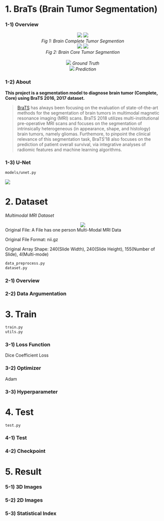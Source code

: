# 1. BraTs   (Brain Tumor Segmentation)

### 1-1) Overview
<div align="center">
  <img src="https://i.imgur.com/emAFrL1.gif">  <img src="https://i.imgur.com/dGrmh2x.gif">
  <br>
  <em align="center">Fig 1: Brain Complete Tumor Segmention</em>
  <br>
  <img src="https://i.imgur.com/n0WAMwh.gif">  <img src="https://i.imgur.com/PFTwmVb.gif">
  <br>
  <em align="center">Fig 2: Brain Core Tumor Segmention</em>
  <br>
  <br>
  <img src="https://placehold.it/15/1589F0/000000?text=+">
  <em align="center">Ground Truth</em>
  <br>
  <img src="https://placehold.it/15/f03c15/000000?text=+">
  <em align="center">Prediction</em>
  <br>
</div>


### 1-2) About
**This project is a segmentation model to diagnose brain tumor (Complete, Core) using BraTS 2016, 2017 dataset.**
>[BraTS](http://www.med.upenn.edu/sbia/brats2018.html) has always been focusing on the evaluation of state-of-the-art methods for the segmentation of brain tumors in multimodal magnetic resonance imaging (MRI) scans. BraTS 2018 utilizes multi-institutional pre-operative MRI scans and focuses on the segmentation of intrinsically heterogeneous (in appearance, shape, and histology) brain tumors, namely gliomas. Furthemore, to pinpoint the clinical relevance of this segmentation task, BraTS’18 also focuses on the prediction of patient overall survival, via integrative analyses of radiomic features and machine learning algorithms.


### 1-3) U-Net

```bash
models/unet.py
```

![](https://lmb.informatik.uni-freiburg.de/people/ronneber/u-net/u-net-architecture.png)


# 2. Dataset

*Multimodal MRI Dataset*
<div align="center">
  <img src="https://i.imgur.com/xXkKu2L.png">
</div>
Original File: A File has one person Multi-Modal MRI Data

Original File Format: nii.gz

Original Array Shape: 240(Slide Width), 240(Slide Height), 155(Number of Slide), 4(Multi-mode)

```bash
data_preprocess.py
dataset.py
```




### 2-1) Overview

### 2-2) Data Argumentation

# 3. Train
```bash
train.py
utils.py
```

### 3-1) Loss Function
Dice Coefficient Loss

### 3-2) Optimizer
Adam 

### 3-3) Hyperparameter

# 4. Test
```bash
test.py
```
### 4-1) Test

### 4-2) Checkpoint


# 5. Result
### 5-1) 3D Images
### 5-2) 2D Images
### 5-3) Statistical Index
